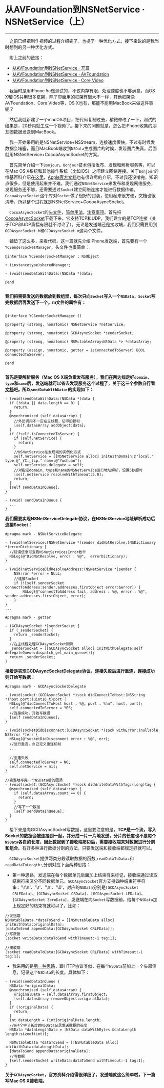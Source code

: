 # 从AVFoundation到NSNetService · NSNetService（上）

---

<p>

&emsp;之前已经把制作视频的过程介绍完了，也提了一种优化方式，接下来说的是我当时想到的另一种优化方式。

<p>

&emsp;附上之前的链接：

- [从AVFoundation到NSNetService · 开篇
](http://www.jianshu.com/p/51536a0df6cf)
- [从AVFoundation到NSNetService · AVFoundation](http://www.jianshu.com/p/c19af278b583)
- [从AVFoundation到NSNetService · Core Video](http://www.jianshu.com/p/998719aee8d9)


&emsp;我当时是用iPhone 5c做测试的，不仅内存有限，处理速度也不够满意，而OS X和iOS共用很多框架，除了界面用的框架有很大不一样，其他框架像AVFoundation、Core Video等，OS X也有，那能不能用MacBook来做这件事呢？

&emsp;然后我就新建了一个macOS项目，把代码复制过去，稍微修改了一下，测试的结果是，20秒内就生成一个视频了。接下来的问题就是，怎么把iPhone收集的朋友圈数据发送到MacBook。

&emsp;我一开始采用的是NSNetService+NSStream，连接速度很快，不过有时候发数据会堵塞，而且MacBook端收到`NSData`生成图片的时候，发现图片失真，后面就用NSNetService+CocoaAsyncSocket的方案。

<p>

&emsp;首先简单介绍一下`Bonjour`。`Bonjour`技术包括发布、发现和解析服务等，可以在Mac OS X系统和其他操作系统（比如iOS）之间建立网络连接。关于`Bonjour`的维基百科介绍在[这里](https://en.wikipedia.org/wiki/Bonjour_(software))，[Apple官方文档](https://developer.apple.com/library/content/documentation/Cocoa/Conceptual/NetServices/Introduction.html#//apple_ref/doc/uid/TP40002445-SW1)也有很详尽的介绍，不过我还没啃完，知识点很多，但是使用起来并不难。我们通过`NSNetService`来发布和发现网络服务，发现服务还不够，还需要通过`Socket`建立网络连接才能进行数据传输。`CocoaAsyncSocket`这个库对`Socket`做了很好的封装，使用起来很方便，文档也很清晰，所以整个过程就是NSNetService+CocoaAsyncSocket。

&emsp;`CocoaAsyncSocket`的[头文件](https://github.com/robbiehanson/CocoaAsyncSocket/wiki/Reference_GCDAsyncSocket)，[简单用法](https://github.com/robbiehanson/CocoaAsyncSocket/wiki/Intro_GCDAsyncSocket)，[注意事项](https://github.com/robbiehanson/CocoaAsyncSocket/wiki/CommonPitfalls)。首先把[CocoaAsyncSocket](https://github.com/robbiehanson/CocoaAsyncSocket)下载下来，它支持TCP和UDP，我们建立的是TCP连接（关于TCP和UDP篇幅有限就不讨论了），无论是发送端还是接收端，我们只需要用到`GCDAsyncSocket.h`和`GCDAsyncSocket.m`这两个文件。

&emsp;铺垫了这么多，来看代码。这一篇就先介绍iPhone发送端，首先要有一个`YCSenderSocketManager`，头文件也很简单：

````
@interface YCSenderSocketManager : NSObject

+ (instancetype)sharedManager;

- (void)sendDataWithData:(NSData *)data;

@end


````

**我们把需要发送的数据放到数组里，每次只向`Socket`写入一个`NSData`，`Socket`写完数据后再发送下一个。m文件的属性有：**

````

@interface YCSenderSocketManager ()

@property (strong, nonatomic) NSNetService *netService;

@property (strong, nonatomic) GCDAsyncSocket *senderSocket;

@property (strong, nonatomic) NSMutableArray<NSData *> *datasArray;

@property (assign, nonatomic, getter = isConnectedToServer) BOOL connectedToServer;

@end


````

**首先是要解析服务（Mac OS X端负责发布服务），我们在两边规定好`domain`、`type`和`name`后，发送端就可以省去发现服务这个过程了，关于这三个参数自行看[文档](https://developer.apple.com/reference/foundation/nsnetservice/1417615-initwithdomain?language=objc)吧。所以`sendDataWithData:`的实现如下：**

````
- (void)sendDataWithData:(NSData *)data {
  if (!data || data.length == 0) {
	return;
  }
  @synchronized (self.datasArray) {
    //外部调用不一定在主线程，记得加锁啦
    [self.datasArray addObject:data];
  }
  if (!self.isConnectedToServer) {
    if (self.netService) {
      return;
    }
    //NSNetService在发现端的实例化方式
    self.netService = [[NSNetService alloc] initWithDomain:@"local." type:@"_YC._tcp." name:@"Yuchuan"];
    self.netService.delegate = self;
    //对指定domain、type和name的NSNetService进行地址解析，设置5秒超时
    [self.netService resolveWithTimeout:5.0];
    return;
  }
  [self sendDataInQueue];
}

- (void) sendDataInQueue {
  ...
}

````

**我们需要实现NSNetServiceDelegate协议，在NSNetService地址解析成功后连接Socket：**

````
#pragma mark - NSNetServiceDelegate

- (void)netService:(NSNetService *)sender didNotResolve:(NSDictionary *)errorDictionary {
  //错误信息可查看NSNetServicesError枚举
  NSLog(@"DidNotResolve, error : %@",  errorDictionary);
}

- (void)netServiceDidResolveAddress:(NSNetService *)sender {
    NSError *error = NULL;
    //连接Socket
    if (![self.senderSocket connectToAddress:sender.addresses.firstObject error:&error]) {
        NSLog(@"connectToAddress fail, address : %@, error : %@", sender.addresses.firstObject, error);
    }
}
...

#pragma mark - getter

- (GCDAsyncSocket *)senderSocket {
  if (_senderSocket) {
    return _senderSocket;
  }
  //在主线程处理GCDAsyncSocket回调
  _senderSocket = [[GCDAsyncSocket alloc] initWithDelegate:self delegateQueue:dispatch_get_main_queue()];
  return _senderSocket;
}

````

**接着是实现GCDAsyncSocketDelegate协议，连接失败后进行重连，连接成功则开始写数据：**

````
#pragma mark - GCDAsyncSocketDelegate

- (void)socket:(GCDAsyncSocket *)sock didConnectToHost:(NSString *)host port:(uint16_t)port {
  NSLog(@"didConnectToHost host : %@, port : %hu", host, port);
  self.connectedToServer = YES;
  //连接成功，开始写数据
  [self sendDataInQueue];
}

- (void)socketDidDisconnect:(GCDAsyncSocket *)sock withError:(nullable NSError *)err {
  NSLog(@"socketDidDisconnect error : %@", err);
  //进行重连，自己定义重连机制
  ...

  //重连失败
  self.connectedToServer = NO;
  self.netService = nil;
}

//完整地写完一个NSData后的回调
- (void)socket:(GCDAsyncSocket *)sock didWriteDataWithTag:(long)tag {
  @synchronized (self.datasArray) {
    if (self.datasArray.count == 0) {
      return;
    }
    //写下一个数据
    [self sendDataInQueue];
  }
}

````

&emsp;接下来是向GCDAsyncSocket写数据，这里要注意的是，**TCP是一个流，写入Socket的数据会被连接到一起，并分成一片一片地发送，分片的长度也不是每个`NSData`各自的长度，因此数据到了接收端那边后，需要接收端来对数据进行分割和组合**。有好多种进行数据分割的方法，只要发送端和接收端都规定好就可以。

&emsp;`GCDAsyncSocket`提供两类分段读取数据的函数,`readDataToData:`和`readDataToLength:`,分别对应下面两种思路：

- 第一种思路，发送端在每个数据单元后面加上结束符来标记，接收端通过读取结束符来区分不同数据单元。`GCDAsyncSocket`官方支持四种结束符字符串：'\r\n'、'\r'、'\n'、'\0'，对应的`NSData`分别是`[GCDAsyncSocket CRLFData]`、`[GCDAsyncSocket CRData]`、`[GCDAsyncSocket LFData]`、`[GCDAsyncSocket ZeroData]`，发送端在向`Socket`写数据前，给每个`NSData`加上规定好的结束符就可以了。比如：

````
//发送端
NSMutableData *dataToSend = [[NSMutableData alloc] initWithData:originalData];
[dataToSend appendData:[GCDAsyncSocket CRLFData]];
//写数据
[socket writeData:dataToSend withTimeout:-1 tag:1];

//接收端
[socket readDataToData:[GCDAsyncSocket CRLFData] withTimeout:-1 tag:1];

````

- 我采用的是[另一种思路](https://github.com/robbiehanson/CocoaAsyncSocket/issues/89)，跟HTTP协议类似，在每个`NSData`前加上一个头部信息，记录这个`NSData`的长度。具体如下：

````
- (void)sendDataInQueue {
  NSData *originalData;
  @synchronized (self.datasArray) {
    originalData = self.datasArray.firstObject;
    [self.datasArray removeObject:originalData];
  }
  if (!originalData) {
    return;
  }
  int dataLength = (int)originalData.length;
  //用4个字节长度的NSData记录发送数据的长度
  NSData *dataLengthData = [NSData dataWithBytes:&dataLength length:sizeof(int)];
        
  NSMutableData *dataToSend = [[NSMutableData alloc] initWithData:dataLengthData];
  [dataToSend appendData:originalData];
  //写数据
  [self.senderSocket writeData:dataToSend withTimeout:-1 tag:1];
}

````

<p>

**关于`GCDAsyncSocket`，官方资料介绍得很详细了，发送端就这么简单啦，下一篇写Mac OS X接收端。**








